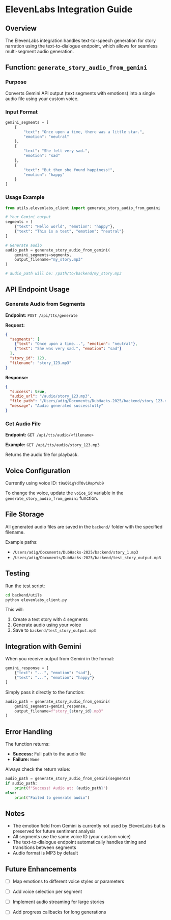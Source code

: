 # ElevenLabs Integration Guide

## Overview

The ElevenLabs integration handles text-to-speech generation for story narration using the text-to-dialogue endpoint, which allows for seamless multi-segment audio generation.

## Function: `generate_story_audio_from_gemini`

### Purpose
Converts Gemini API output (text segments with emotions) into a single audio file using your custom voice.

### Input Format
```python
gemini_segments = [
    {
        "text": "Once upon a time, there was a little star.",
        "emotion": "neutral"
    },
    {
        "text": "She felt very sad.",
        "emotion": "sad"
    },
    {
        "text": "But then she found happiness!",
        "emotion": "happy"
    }
]
```

### Usage Example

```python
from utils.elevenlabs_client import generate_story_audio_from_gemini

# Your Gemini output
segments = [
    {"text": "Hello world", "emotion": "happy"},
    {"text": "This is a test", "emotion": "neutral"}
]

# Generate audio
audio_path = generate_story_audio_from_gemini(
    gemini_segments=segments,
    output_filename="my_story.mp3"
)

# audio_path will be: /path/to/backend/my_story.mp3
```

## API Endpoint Usage

### Generate Audio from Segments

**Endpoint:** `POST /api/tts/generate`

**Request:**
```json
{
  "segments": [
    {"text": "Once upon a time...", "emotion": "neutral"},
    {"text": "She was very sad.", "emotion": "sad"}
  ],
  "story_id": 123,
  "filename": "story_123.mp3"
}
```

**Response:**
```json
{
  "success": true,
  "audio_url": "/audio/story_123.mp3",
  "file_path": "/Users/adig/Documents/DubHacks-2025/backend/story_123.mp3",
  "message": "Audio generated successfully"
}
```

### Get Audio File

**Endpoint:** `GET /api/tts/audio/<filename>`

**Example:** `GET /api/tts/audio/story_123.mp3`

Returns the audio file for playback.

## Voice Configuration

Currently using voice ID: `t9aQ9igYdTOv1RmpYub9`

To change the voice, update the `voice_id` variable in the `generate_story_audio_from_gemini` function.

## File Storage

All generated audio files are saved in the `backend/` folder with the specified filename.

Example paths:
- `/Users/adig/Documents/DubHacks-2025/backend/story_1.mp3`
- `/Users/adig/Documents/DubHacks-2025/backend/test_story_output.mp3`

## Testing

Run the test script:
```bash
cd backend/utils
python elevenlabs_client.py
```

This will:
1. Create a test story with 4 segments
2. Generate audio using your voice
3. Save to `backend/test_story_output.mp3`

## Integration with Gemini

When you receive output from Gemini in the format:
```python
gemini_response = [
    {"text": "...", "emotion": "sad"},
    {"text": "...", "emotion": "happy"}
]
```

Simply pass it directly to the function:
```python
audio_path = generate_story_audio_from_gemini(
    gemini_segments=gemini_response,
    output_filename=f"story_{story_id}.mp3"
)
```

## Error Handling

The function returns:
- **Success:** Full path to the audio file
- **Failure:** `None`

Always check the return value:
```python
audio_path = generate_story_audio_from_gemini(segments)
if audio_path:
    print(f"Success! Audio at: {audio_path}")
else:
    print("Failed to generate audio")
```

## Notes

- The emotion field from Gemini is currently not used by ElevenLabs but is preserved for future sentiment analysis
- All segments use the same voice ID (your custom voice)
- The text-to-dialogue endpoint automatically handles timing and transitions between segments
- Audio format is MP3 by default

## Future Enhancements

- [ ] Map emotions to different voice styles or parameters
- [ ] Add voice selection per segment
- [ ] Implement audio streaming for large stories
- [ ] Add progress callbacks for long generations

